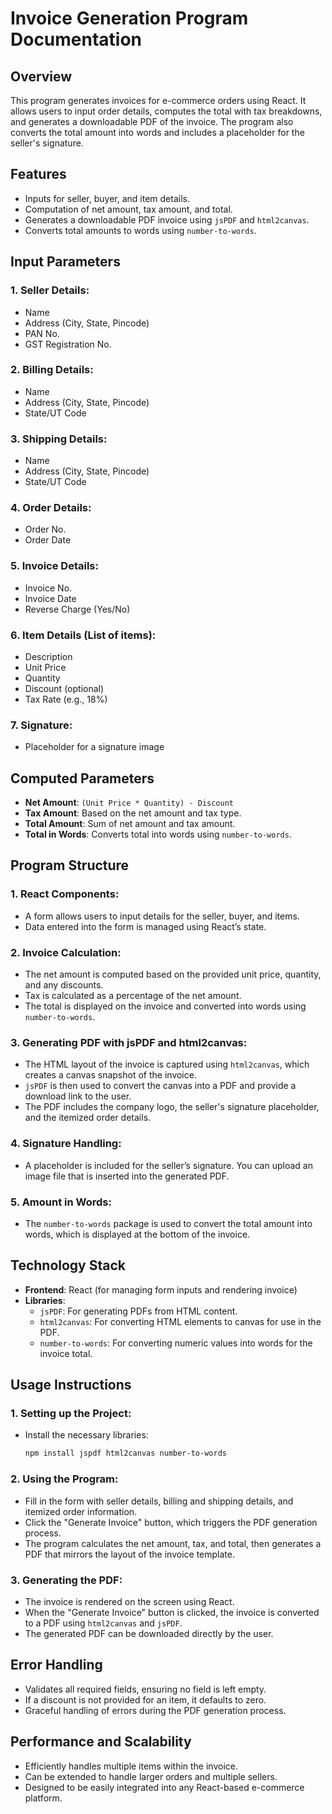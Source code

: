# **Invoice Generation Program Documentation**

## **Overview**
This program generates invoices for e-commerce orders using React. It allows users to input order details, computes the total with tax breakdowns, and generates a downloadable PDF of the invoice. The program also converts the total amount into words and includes a placeholder for the seller's signature.

## **Features**
- Inputs for seller, buyer, and item details.
- Computation of net amount, tax amount, and total.
- Generates a downloadable PDF invoice using `jsPDF` and `html2canvas`.
- Converts total amounts to words using `number-to-words`.

## **Input Parameters**
### 1. **Seller Details**:
   - Name
   - Address (City, State, Pincode)
   - PAN No.
   - GST Registration No.

### 2. **Billing Details**:
   - Name
   - Address (City, State, Pincode)
   - State/UT Code

### 3. **Shipping Details**:
   - Name
   - Address (City, State, Pincode)
   - State/UT Code

### 4. **Order Details**:
   - Order No.
   - Order Date

### 5. **Invoice Details**:
   - Invoice No.
   - Invoice Date
   - Reverse Charge (Yes/No)

### 6. **Item Details** (List of items):
   - Description
   - Unit Price
   - Quantity
   - Discount (optional)
   - Tax Rate (e.g., 18%)

### 7. **Signature**:
   - Placeholder for a signature image

## **Computed Parameters**
- **Net Amount**: `(Unit Price * Quantity) - Discount`
- **Tax Amount**: Based on the net amount and tax type.
- **Total Amount**: Sum of net amount and tax amount.
- **Total in Words**: Converts total into words using `number-to-words`.

## **Program Structure**

### 1. **React Components**:
   - A form allows users to input details for the seller, buyer, and items.
   - Data entered into the form is managed using React’s state.

### 2. **Invoice Calculation**:
   - The net amount is computed based on the provided unit price, quantity, and any discounts.
   - Tax is calculated as a percentage of the net amount.
   - The total is displayed on the invoice and converted into words using `number-to-words`.

### 3. **Generating PDF with jsPDF and html2canvas**:
   - The HTML layout of the invoice is captured using `html2canvas`, which creates a canvas snapshot of the invoice.
   - `jsPDF` is then used to convert the canvas into a PDF and provide a download link to the user.
   - The PDF includes the company logo, the seller's signature placeholder, and the itemized order details.

### 4. **Signature Handling**:
   - A placeholder is included for the seller’s signature. You can upload an image file that is inserted into the generated PDF.

### 5. **Amount in Words**:
   - The `number-to-words` package is used to convert the total amount into words, which is displayed at the bottom of the invoice.

## **Technology Stack**
- **Frontend**: React (for managing form inputs and rendering invoice)
- **Libraries**:
   - `jsPDF`: For generating PDFs from HTML content.
   - `html2canvas`: For converting HTML elements to canvas for use in the PDF.
   - `number-to-words`: For converting numeric values into words for the invoice total.

## **Usage Instructions**

### 1. **Setting up the Project**:
   - Install the necessary libraries:
     ```bash
     npm install jspdf html2canvas number-to-words
     ```

### 2. **Using the Program**:
   - Fill in the form with seller details, billing and shipping details, and itemized order information.
   - Click the "Generate Invoice" button, which triggers the PDF generation process.
   - The program calculates the net amount, tax, and total, then generates a PDF that mirrors the layout of the invoice template.

### 3. **Generating the PDF**:
   - The invoice is rendered on the screen using React.
   - When the "Generate Invoice" button is clicked, the invoice is converted to a PDF using `html2canvas` and `jsPDF`.
   - The generated PDF can be downloaded directly by the user.

## **Error Handling**
- Validates all required fields, ensuring no field is left empty.
- If a discount is not provided for an item, it defaults to zero.
- Graceful handling of errors during the PDF generation process.

## **Performance and Scalability**
- Efficiently handles multiple items within the invoice.
- Can be extended to handle larger orders and multiple sellers.
- Designed to be easily integrated into any React-based e-commerce platform.

